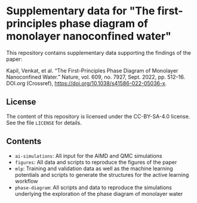# Supplementary data for "The first-principles phase diagram of monolayer nanoconfined water"

This repository contains supplementary data supporting the findings of the paper: 

Kapil, Venkat, et al. “The First-Principles Phase Diagram of Monolayer Nanoconfined Water.” Nature, vol. 609, no. 7927, Sept. 2022, pp. 512–16. DOI.org (Crossref), 
https://doi.org/10.1038/s41586-022-05036-x.

## License
The content of this repository is licensed under the CC-BY-SA-4.0 license. See the file
`LICENSE` for details.

## Contents
* `ai-simulations`:
All input for the AIMD and QMC simulations
* `figures`:
All data and scripts to reproduce the figures of the paper
* `mlp`:
Training and validation data as well as the machine learning potentials and scripts to generate the structures for the active learning workflow
* `phase-diagram`:
All scripts and data to reproduce the simulations underlying the exploration of the phase diagram of monolayer water

